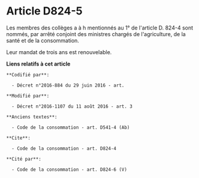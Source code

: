 # Article D824-5

Les membres des collèges a à h mentionnés au 1° de l'article D. 824-4 sont nommés, par arrêté conjoint des ministres chargés
de l'agriculture, de la santé et de la consommation.

Leur mandat de trois ans est renouvelable.

**Liens relatifs à cet article**

	**Codifié par**:

	  - Décret n°2016-884 du 29 juin 2016 - art.

	**Modifié par**:

	  - Décret n°2016-1107 du 11 août 2016 - art. 3

	**Anciens textes**:

	  - Code de la consommation - art. D541-4 (Ab)

	**Cite**:

	  - Code de la consommation - art. D824-4

	**Cité par**:

	  - Code de la consommation - art. D824-6 (V)
